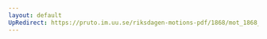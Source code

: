 ```yaml
---
layout: default
UpRedirect: https://pruto.im.uu.se/riksdagen-motions-pdf/1868/mot_1868__ak__122.pdf
---
```

